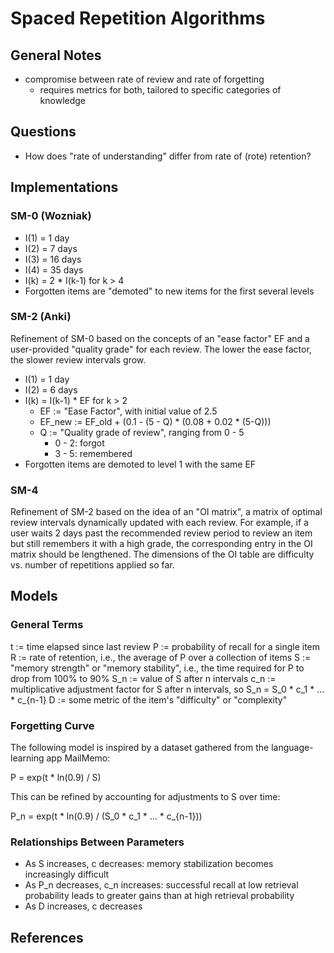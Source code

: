 # Spaced Repetition Algorithms

## General Notes

- compromise between rate of review and rate of forgetting
  - requires metrics for both, tailored to specific categories of knowledge

## Questions

- How does "rate of understanding" differ from rate of (rote) retention?

## Implementations

### SM-0 (Wozniak)

- I(1) = 1 day
- I(2) = 7 days
- I(3) = 16 days
- I(4) = 35 days
- I(k) = 2 * I(k-1) for k > 4
- Forgotten items are "demoted" to new items for the first several levels

### SM-2 (Anki)

Refinement of SM-0 based on the concepts of an "ease factor" EF and a user-provided "quality grade" for each review. The lower the ease factor, the slower review intervals grow.

- I(1) = 1 day
- I(2) = 6 days
- I(k) = I(k-1) * EF for k > 2
  - EF := "Ease Factor", with initial value of 2.5
  - EF_new := EF_old + (0.1 - (5 - Q) * (0.08 + 0.02 * (5-Q)))
  - Q := "Quality grade of review", ranging from 0 - 5
    - 0 - 2: forgot
    - 3 - 5: remembered
- Forgotten items are demoted to level 1 with the same EF

### SM-4

Refinement of SM-2 based on the idea of an "OI matrix", a matrix of optimal review intervals dynamically updated with each review. For example, if a user waits 2 days past the recommended review period to review an item but still remembers it with a high grade, the corresponding entry in the OI matrix should be lengthened. The dimensions of the OI table are difficulty vs. number of repetitions applied so far.

## Models

### General Terms

t := time elapsed since last review
P := probability of recall for a single item
R := rate of retention, i.e., the average of P over a collection of items
S := "memory strength" or "memory stability", i.e., the time required for P to drop from 100% to 90%
S_n := value of S after n intervals
c_n := multiplicative adjustment factor for S after n intervals, so S_n = S_0 * c_1 * ... * c_{n-1}
D := some metric of the item's "difficulty" or "complexity"

### Forgetting Curve

The following model is inspired by a dataset gathered from the language-learning app MailMemo:

P = exp(t * ln(0.9) / S)

This can be refined by accounting for adjustments to S over time:

P_n = exp(t * ln(0.9) / (S_0 * c_1 * ... * c_{n-1}))

### Relationships Between Parameters

- As S increases, c decreases: memory stabilization becomes increasingly difficult
- As P_n decreases, c_n increases: successful recall at low retrieval probability leads to greater gains than at high retrieval probability
- As D increases, c decreases

## References

[^1]: https://github.com/open-spaced-repetition/fsrs4anki/wiki/spaced-repetition-algorithm:-a-three%E2%80%90day-journey-from-novice-to-expert

